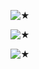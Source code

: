 
![★](https://github.com/STERNEN-KIND/STERNEN-KIND/blob/f8642b08bd4cbc137ae3796f34ecc95bc0faec23/tumblr_5ad82065de4ad0a89ed86276a3749c68_4ec6621e_640.gif)


![★](https://github.com/STERNEN-KIND/STERNEN-KIND/blob/24f00c819469d9ab6a1cb94252645a64eb27ad64/tumblr_0500c1b9b13fcddc91df7549179dc1be_2a003c9e_540.png)

![★](https://github.com/STERNEN-KIND/STERNEN-KIND/blob/f8642b08bd4cbc137ae3796f34ecc95bc0faec23/tumblr_5ad82065de4ad0a89ed86276a3749c68_4ec6621e_640.gif)
